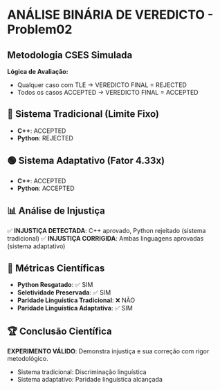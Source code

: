 # ANÁLISE BINÁRIA DE VEREDICTO - Problem02
## Metodologia CSES Simulada

**Lógica de Avaliação:**
- Qualquer caso com TLE → VEREDICTO FINAL = REJECTED
- Todos os casos ACCEPTED → VEREDICTO FINAL = ACCEPTED

## 🔴 Sistema Tradicional (Limite Fixo)
- **C++**: ACCEPTED
- **Python**: REJECTED

## 🟢 Sistema Adaptativo (Fator 4.33x)
- **C++**: ACCEPTED
- **Python**: ACCEPTED

## 📊 Análise de Injustiça
✅ **INJUSTIÇA DETECTADA**: C++ aprovado, Python rejeitado (sistema tradicional)
✅ **INJUSTIÇA CORRIGIDA**: Ambas linguagens aprovadas (sistema adaptativo)

## 🎯 Métricas Científicas
- **Python Resgatado**: ✅ SIM
- **Seletividade Preservada**: ✅ SIM
- **Paridade Linguística Tradicional**: ❌ NÃO
- **Paridade Linguística Adaptativa**: ✅ SIM

## 🏆 Conclusão Científica
**EXPERIMENTO VÁLIDO**: Demonstra injustiça e sua correção com rigor metodológico.
- Sistema tradicional: Discriminação linguística
- Sistema adaptativo: Paridade linguística alcançada